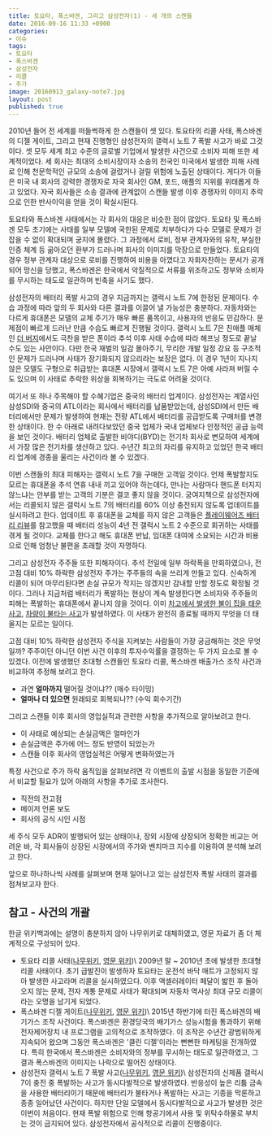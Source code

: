 ```yaml
---
title: 토요타, 폭스바겐, 그리고 삼성전자(1) - 세 개의 스캔들
date: 2016-09-16 11:33 +0900
categories:
- 이슈
tags:
- 토요타
- 폭스바겐
- 삼성전자
- 리콜
- 주가
image: 20160913_galaxy-note7.jpg
layout: post
published: true
---
```


2010년 들어 전 세계를 떠들썩하게 한 스캔들이 셋 있다. 토요타의 리콜 사태, 폭스바겐의 디젤 게이트, 그리고 현재 진행형인 삼성전자의 갤럭시 노트 7 폭발 사고가 바로 그것이다. 셋 모두 세계 최고 수준의 글로벌 기업에서 발생한 사건으로 소비자 피해 또한 세계적이었다. 세 회사는 최대의 소비시장이자 소송의 천국인 미국에서 발생한 피해 사례로 인해 천문학적인 규모의 소송에 걸렸거나 걸릴 위험에 노출된 상태이다. 게다가 이들은 미국 내 회사의 강력한 경쟁자로 자국 회사인 GM, 포드, 애플의 지위를 위태롭게 하고 있었다. 자국 회사들은 소송 결과에 관계없이 스캔들 발생 이후 경쟁자의 이미지 추락으로 인한 반사이익을 얻을 것이 확실시된다.

토요타와 폭스바겐 사태에서는 각 회사의 대응은 비슷한 점이 많았다. 토요타 및 폭스바겐 모두 초기에는 사태를 일부 모델에 국한된 문제로 치부하다가 다수 모델로 문제가 걷잡을 수 없이 확대되며 궁지에 몰렸다. 그 과정에서 로비, 정부 관계자와의 유착, 부실한 인증 체계 등 곪아오던 환부가 드러나며 회사의 이미지를 막장으로 만들었다. 토요타의 경우 정부 관계자 대상으로 로비를 진행하여 비용을 아꼈다고 자화자찬하는 문서가 공개되어 망신을 당했고, 폭스바겐은 한국에서 악질적으로 서류를 위조하고도 정부와 소비자를 무시하는 태도로 일관하며 빈축을 사기도 했다. 

삼성전자의 배터리 폭발 사고의 경우 지금까지는 갤럭시 노트 7에 한정된 문제이다. 수습 과정에 따라 앞의 두 회사와 다른 결과를 이끌어 낼 가능성은 충분하다. 자동차와는 다르게 휴대폰은 모델의 교체 주기가 매우 빠른 품목이고, 사용자의 반응도 민감하다. 문제점이 빠르게 드러난 만큼 수습도 빠르게 진행될 것이다. 갤럭시 노트 7은 친애플 매체인 [더 버지][더버지-갤노트7리뷰]에서도 극찬을 받은 폰이라 추석 이후 사태 수습에 따라 해프닝 정도로 끝날 수도 있는 사안이다. 다만 한국 재벌의 일감 몰아주기, 무리한 개발 일정 강요 등 구조적인 문제가 드러나며 사태가 장기화되지 않으리라는 보장은 없다. 이 경우 1년이 지나지 않은 모델도 구형으로 취급받는 휴대폰 시장에서 갤럭시 노트 7은 아예 사라져 버릴 수도 있으며 이 사태로 추락한 위상을 회복하기는 극도로 어려울 것이다. 

[더버지-갤노트7리뷰]: http://www.theverge.com/2016/8/16/12491196/samsung-galaxy-note-7-review

여기서 또 하나 주목해야 할 수혜기업은 중국의 배터리 업계이다. 삼성전자는 계열사인 삼성SDI와 중국의 ATL이라는 회사에서 배터리를 납품받았는데, 삼성SDI에서 만든 배터리에서만 문제가 발생하여 현재는 전량 ATL에서 배터리를 공급받도록 구매처를 변경한 상태이다. 한 수 아래로 내려다보았던 중국 업체가 국내 업체보다 안정적인 공급 능력을 보인 것이다. 배터리 업체로 출발한 비야디(BYD)는 전기차 회사로 변모하여 세계에서 가장 많은 전기차를 생산하고 있다. 수년간 최고의 자리를 유지하고 있었던 한국 배터리 업계에 경종을 울리는 사건이라 볼 수 있겠다.

이번 스캔들의 최대 피해자는 갤럭시 노트 7을 구매한 고객일 것이다. 언제 폭발할지도 모르는 휴대폰을 추석 연휴 내내 끼고 있어야 하는데다, 만나는 사람마다 핸드폰 터지지 않느냐는 안부를 받는 고객의 기분은 결코 좋지 않을 것이다. 궁여지책으로 삼성전자에서는 리콜되지 않은 갤럭시 노트 7의 배터리를 60% 이상 충전되지 않도록 업데이트를 실시하려고 한다. 업데이트 후 휴대폰을 교체를 하지 않은 고객들은 [플레이웨어즈 배터리 리뷰][노트7-배터리리뷰]를 참고했을 때 배터리 성능이 4년 전 갤럭시 노트 2 수준으로 회귀하는 사태를 겪게 될 것이다. 교체를 한다고 해도 휴대폰 반납, 임대폰 대여에 소요되는 시간과 비용으로 인해 엄청난 불편을 초래할 것이 자명하다. 

[노트7-배터리리뷰]: http://playwares.com/mobilereview/50626569

그리고 삼성전자 주주들 또한 피해자이다. 추석 전일에 일부 하락폭을 만회하였으나, 전고점 대비 10% 하락한 삼성전자 주가는 주주들의 속을 쓰리게 만들고 있다. 신속하게 리콜이 되어 마무리된다면 손실 규모가 작지는 않겠지만 감내할 만할 정도로 확정될 것이다. 그러나 지금처럼 배터리가 폭발하는 현상이 계속 발생한다면 소비자와 주주들의 피해는 폭발하는 휴대폰에서 끝나지 않을 것이다. 이미 [차고에서 발생한 불이 집을 태운 사고][화재-집], [차량이 불타는 사고][화재-차]가 발생하였다. 이 사태가 완전히 종료될 때까지 무엇을 더 태울지는 모르는 일이다.

[화재-집]: http://www.huffingtonpost.kr/2016/09/08/story_n_11900388.html
[화재-차]: http://news.chosun.com/site/data/html_dir/2016/09/09/2016090901968.html?Dep0=twitter&d=2016090901968

고점 대비 10% 하락한 삼성전자 주식을 지켜보는 사람들이 가장 궁금해하는 것은 무엇일까? 주주이던 아니던 이번 사건 이후의 투자수익률을 결정하는 두 가지 요소로 볼 수 있겠다. 이전에 발생했던 초대형 스캔들인 토요타 리콜, 폭스바겐 배출가스 조작 사건과 비교하여 추정해 보려고 한다.

* 과연 **얼마까지** 떨어질 것이냐?? (매수 타이밍)
* **얼마나 더 있으면** 원래되로 회복되나?? (수익 회수기간)

그리고 스캔들 이후 회사의 영업실적과 관련한 사항을 추가적으로 알아보려고 한다.

* 이 사태로 예상되는 손실금액은 얼마인가
* 손실금액은 주가에 어느 정도 반영이 되었는가
* 스캔들 이후 회사의 영업실적은 어떻게 변화하였는가

특정 사건으로 주가 하락 움직임을 살펴보려면 각 이벤트의 출발 시점을 동일한 기준에서 비교할 필요가 있어 아래의 사항을 추가로 조사한다.

* 직전의 전고점
* 메이저 언론 보도
* 회사의 공식 시인 시점

세 주식 모두 ADR이 발행되어 있는 상태이나, 장외 시장에 상장되어 정확한 비교는 어려운 바, 각 회사들이 상장된 시장에서의 주가와 벤치마크 지수를 이용하여 분석해 보려고 한다.

앞으로 하나하나씩 사례를 살펴보며 현재 일어나고 있는 삼성전자 폭발 사태의 결과를 점쳐보고자 한다.

## 참고 - 사건의 개괄

한글 위키백과에는 설명이 충분하지 않아 나무위키로 대체하였고, 영문 자료가 좀 더 체계적으로 구성되어 있다.

* 토요타 리콜 사태([나무위키][토요타-나무], [영문 위키][토요타-영문])\\
    2009년 말 ~ 2010년 초에 발생한 초대형 리콜 사태이다. 초기 급발진이 발생하자 토요타는 운전석 바닥 매트가 고정되지 않아 발생한 사고라며 리콜을 실시하였으다. 이후 액셀러레이터 페달이 밟힌 후 돌아오지 않는 문제, 전자 계통 문제로 사태가 확대되며 자동차 역사상 최대 규모 리콜이라는 오명을 남기게 되었다.
* 폭스바겐 디젤 게이트([나무위키][폭스바겐-나무], [영문 위키][폭스바겐-영문])\\
    2015년 하반기에 터진 폭스바겐의 배기가스 조작 사건이다. 폭스바겐은 환경당국의 배기가스 성능시험을 통과하기 위해 전자제어장치 내 프로그램을 고의적으로 조작하였다. 이 조작은 수년간 광범위하게 지속되어 왔으며 그동안 폭스바겐은 '클린 디젤'이라는 뻔뻔한 마케팅을 전개하였다. 특히 한국에서 폭스바겐은 소비자와의 정부를 무시하는 태도로 일관하였고, 그 결과 폭스바겐의 이미지는 나락으로 떨어진 상태이다.
* 삼성전자 갤럭시 노트 7 폭발 사고([나무위키][삼성전자-나무], [영문 위키][삼성전자-영문])\\
    삼성전자의 신제품 갤럭시 7이 충전 중 폭발하는 사고가 동시다발적으로 발생하였다. 반응성이 높은 리튬 금속을 사용한 배터리이기 때문에 배터리가 불타거나 폭발하는 사고는 기종을 막론하고 종종 일어났던 사건이다. 하지만 단일 모델에서 동시다발적으로 사고가 발생한 것은 이번이 처음이다. 현재 폭발 위험으로 인해 항공기에서 사용 및 위탁수하물로 부치는 것이 금지되어 있다. 삼성전자에서 공식적으로 리콜이 진행중이다.

[토요타-나무]: https://namu.wiki/w/%ED%86%A0%EC%9A%94%ED%83%80%20%EB%A6%AC%EC%BD%9C%20%EC%82%AC%ED%83%9C
[폭스바겐-나무]: https://namu.wiki/w/디젤게이트%20사건
[삼성전자-나무]: https://namu.wiki/w/%EA%B0%A4%EB%9F%AD%EC%8B%9C%20%EB%85%B8%ED%8A%B87%20%ED%8F%AD%EB%B0%9C%20%EC%82%AC%EA%B3%A0
[토요타-영문]: https://en.wikipedia.org/wiki/2009%E2%80%9311_Toyota_vehicle_recalls
[폭스바겐-영문]: https://en.wikipedia.org/wiki/Volkswagen_emissions_scandal
[삼성전자-영문]: https://en.wikipedia.org/wiki/Samsung_Galaxy_Note_7#Exploding_battery_recall